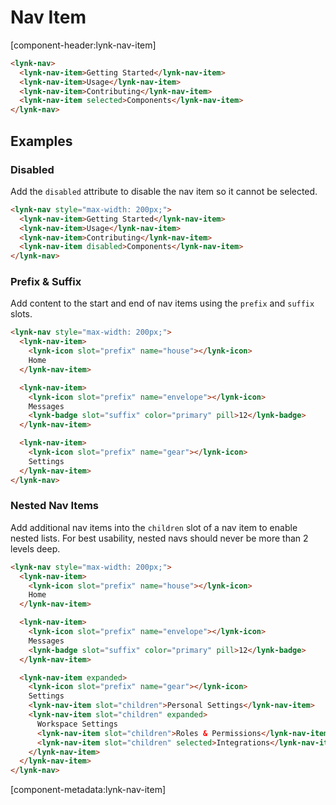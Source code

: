 # Nav Item

[component-header:lynk-nav-item]

```html preview
<lynk-nav>
  <lynk-nav-item>Getting Started</lynk-nav-item>
  <lynk-nav-item>Usage</lynk-nav-item>
  <lynk-nav-item>Contributing</lynk-nav-item>
  <lynk-nav-item selected>Components</lynk-nav-item>
</lynk-nav>
```

## Examples

### Disabled

Add the `disabled` attribute to disable the nav item so it cannot be selected.

```html preview
<lynk-nav style="max-width: 200px;">
  <lynk-nav-item>Getting Started</lynk-nav-item>
  <lynk-nav-item>Usage</lynk-nav-item>
  <lynk-nav-item>Contributing</lynk-nav-item>
  <lynk-nav-item disabled>Components</lynk-nav-item>
</lynk-nav>
```

### Prefix & Suffix

Add content to the start and end of nav items using the `prefix` and `suffix` slots.

```html preview
<lynk-nav style="max-width: 200px;">
  <lynk-nav-item>
    <lynk-icon slot="prefix" name="house"></lynk-icon>
    Home
  </lynk-nav-item>

  <lynk-nav-item>
    <lynk-icon slot="prefix" name="envelope"></lynk-icon>
    Messages
    <lynk-badge slot="suffix" color="primary" pill>12</lynk-badge>
  </lynk-nav-item>

  <lynk-nav-item>
    <lynk-icon slot="prefix" name="gear"></lynk-icon>
    Settings
  </lynk-nav-item>
</lynk-nav>
```

### Nested Nav Items

Add additional nav items into the `children` slot of a nav item to enable nested lists. For best usability, nested navs should never be more than 2 levels deep.

```html preview
<lynk-nav style="max-width: 200px;">
  <lynk-nav-item>
    <lynk-icon slot="prefix" name="house"></lynk-icon>
    Home
  </lynk-nav-item>

  <lynk-nav-item>
    <lynk-icon slot="prefix" name="envelope"></lynk-icon>
    Messages
    <lynk-badge slot="suffix" color="primary" pill>12</lynk-badge>
  </lynk-nav-item>

  <lynk-nav-item expanded>
    <lynk-icon slot="prefix" name="gear"></lynk-icon>
    Settings
    <lynk-nav-item slot="children">Personal Settings</lynk-nav-item>
    <lynk-nav-item slot="children" expanded>
      Workspace Settings
      <lynk-nav-item slot="children">Roles & Permissions</lynk-nav-item>
      <lynk-nav-item slot="children" selected>Integrations</lynk-nav-item>
    </lynk-nav-item>
  </lynk-nav-item>
</lynk-nav>
```

[component-metadata:lynk-nav-item]
